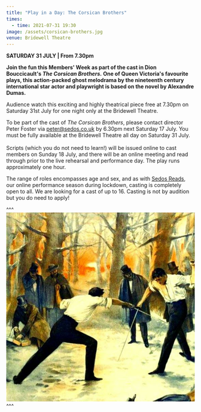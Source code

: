 ```yaml
---
title: "Play in a Day: The Corsican Brothers"
times:
  - time: 2021-07-31 19:30
image: /assets/corsican-brothers.jpg
venue: Bridewell Theatre
---
```

**SATURDAY 31 JULY | From 7.30pm**

**Join the fun this Members' Week as part of the cast in Dion Bouccicault's *The Corsican Brothers.* One of Queen Victoria's favourite plays, this action-packed ghost melodrama by the nineteenth century international star actor and playwright is based on the novel by Alexandre Dumas.** 

Audience watch this exciting and highly theatrical piece free at 7.30pm on Saturday 31st July for one night only at the Bridewell Theatre.

To be part of the cast of *The Corsican Brothers*, please contact director Peter Foster via [peter@sedos.co.uk](mailto:peter@sedos.co.uk) by 6.30pm next Saturday 17 July. You must be fully available at the Bridewell Theatre all day on Saturday 31 July. \
\
Scripts (which you do not need to learn!) will be issued online to cast members on Sunday 18 July, and there will be an online meeting and read through prior to the live rehearsal and performance day. The play runs approximately one hour. 

The range of roles encompasses age and sex, and as with [Sedos Reads](https://sedos.co.uk/shows/2020-lets-talk-about-scripts), our online performance season during lockdown, casting is completely open to all. We are looking for a cast of up to 16. Casting is not by audition but you do need to apply!

^^^ ![](/assets/corsican-brothers.jpg)
^^^